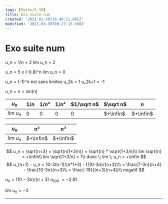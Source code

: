 ```yaml
---
tags: [Maths/5.SN]
title: Exo suite num
created: '2021-01-20T16:40:11.801Z'
modified: '2021-03-30T09:27:15.560Z'
---
```


# Exo suite num



u_n = 1/n + 2
lim u_n = 2

u_n = 5 x (-0.8)^n 
lim u_n = 0

u_n = (-1)^n est sans limites
u_2k = 1
u_2k+1 = -1

u_n = n + sin(n)


| $u_n$ | $1/n$ | $1/n²$ | $1/n³$ | $1/\sqrt n$ | $\sqrt n$ | $n$ |
|-----|-----|------|-----|----------|------|-----|
| $lim\;  u_n$ | 0 | 0    | 0   | 0    | $+\infin$ | $+\infin$ |

| $u_n$ | n² | n³ | 
|-----|-----|------|
| $lim \; u_n$ | $+\infin$ | $+\infin$    |


$$
u_n = \sqrt{n+3} = \sqrt{n(1+3/n)} = \sqrt{n} * \sqrt{1+3/n}\\
lim \sqrt{n} = +\infin\\
lim \sqrt{1+3/n} = 1\\
donc \; lim \; u_n  = +\infin
$$
$$
u_{n+1} - u_n = 10-3(n-1)/(n*1*3) - ({10-3n}/{n+3})\\
= \frac{7-3n}{n+4} - \frac{10-3n}{n+3}\\
= \frac{-19}{(n+3)(n+4)}\\
negatif
$$

$u_n = (10-3n)/(n+3)$
$u_{100} ~= -2.81$



$lim \; u_n = -3$ 

---



